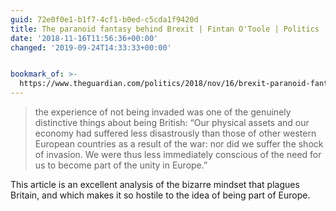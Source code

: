 ```yaml
---
guid: 72e0f0e1-b1f7-4cf1-b0ed-c5cda1f9420d
title: The paranoid fantasy behind Brexit | Fintan O'Toole | Politics | The Guardian
date: '2018-11-16T11:56:36+00:00'
changed: '2019-09-24T14:33:33+00:00'


bookmark_of: >-
  https://www.theguardian.com/politics/2018/nov/16/brexit-paranoid-fantasy-fintan-otoole
---
```


> the experience of not being invaded was one of the genuinely distinctive things about being British: “Our physical assets and our economy had suffered less disastrously than those of other western European countries as a result of the war: nor did we suffer the shock of invasion. We were thus less immediately conscious of the need for us to become part of the unity in Europe.”

This article is an excellent analysis of the bizarre mindset that plagues Britain, and which makes it so hostile to the idea of being part of Europe. 
